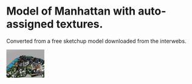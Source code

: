 # Model of Manhattan with auto-assigned textures.   



Converted from a free sketchup model downloaded from the interwebs.  

<img src="images/1.png " alt="drawing" style="width: 100px;"/>
